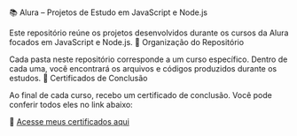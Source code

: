 📚 Alura – Projetos de Estudo em JavaScript e Node.js

Este repositório reúne os projetos desenvolvidos durante os cursos da Alura focados em JavaScript e Node.js.
📂 Organização do Repositório

Cada pasta neste repositório corresponde a um curso específico. Dentro de cada uma, você encontrará os arquivos e códigos produzidos durante os estudos.
🧾 Certificados de Conclusão

Ao final de cada curso, recebo um certificado de conclusão. Você pode conferir todos eles no link abaixo:

🔗 <a href="https://cursos.alura.com.br/user/tiagoabreudev/course/javascript-utilizando-tipos-variaveis-funcoes/certificate">Acesse meus certificados aqui
